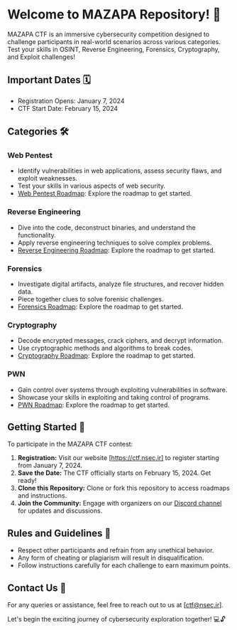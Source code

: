 # Welcome to MAZAPA Repository! 🚀

MAZAPA CTF is an immersive cybersecurity competition designed to challenge participants in real-world scenarios across various categories. Test your skills in OSINT, Reverse Engineering, Forensics, Cryptography, and Exploit challenges!

## Important Dates 🗓️

- Registration Opens: January 7, 2024
- CTF Start Date: February 15, 2024

## Categories 🛠️

### Web Pentest
- Identify vulnerabilities in web applications, assess security flaws, and exploit weaknesses.
- Test your skills in various aspects of web security.
- [Web Pentest Roadmap](https://raw.githubusercontent.com/apa-iutcert/MAZAPA/36c92add9d2ae838ea0d0b3d6ffa97af68417ef4/roadmaps/web_pentest.svg): Explore the roadmap to get started.

### Reverse Engineering
- Dive into the code, deconstruct binaries, and understand the functionality.
- Apply reverse engineering techniques to solve complex problems.
- [Reverse Engineering Roadmap](https://raw.githubusercontent.com/apa-iutcert/MAZAPA/36c92add9d2ae838ea0d0b3d6ffa97af68417ef4/roadmaps/reverse_engineering.svg): Explore the roadmap to get started.

### Forensics
- Investigate digital artifacts, analyze file structures, and recover hidden data.
- Piece together clues to solve forensic challenges.
- [Forensics Roadmap](https://raw.githubusercontent.com/apa-iutcert/MAZAPA/36c92add9d2ae838ea0d0b3d6ffa97af68417ef4/roadmaps/forensics.svg): Explore the roadmap to get started.

### Cryptography
- Decode encrypted messages, crack ciphers, and decrypt information.
- Use cryptographic methods and algorithms to break codes.
- [Cryptography Roadmap](https://raw.githubusercontent.com/apa-iutcert/MAZAPA/36c92add9d2ae838ea0d0b3d6ffa97af68417ef4/roadmaps/cryptography.svg): Explore the roadmap to get started.

### PWN
- Gain control over systems through exploiting vulnerabilities in software.
- Showcase your skills in exploiting and taking control of programs.
- [PWN Roadmap](https://raw.githubusercontent.com/apa-iutcert/MAZAPA/36c92add9d2ae838ea0d0b3d6ffa97af68417ef4/roadmaps/PWN.svg): Explore the roadmap to get started.


## Getting Started 🚪

To participate in the MAZAPA CTF contest:

1. **Registration:** Visit our website [https://ctf.nsec.ir] to register starting from January 7, 2024.
2. **Save the Date:** The CTF officially starts on February 15, 2024. Get ready!
3. **Clone this Repository:** Clone or fork this repository to access roadmaps and instructions.
4. **Join the Community:** Engage with organizers on our [Discord channel](https://discord.gg/KTtRrNYw) for updates and discussions.

## Rules and Guidelines 📜

- Respect other participants and refrain from any unethical behavior.
- Any form of cheating or plagiarism will result in disqualification.
- Follow instructions carefully for each challenge to earn maximum points.

## Contact Us 📧

For any queries or assistance, feel free to reach out to us at [ctf@nsec.ir].

Let's begin the exciting journey of cybersecurity exploration together! 💻🔓

